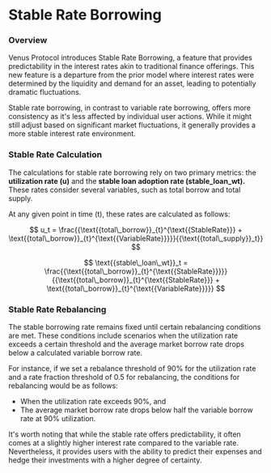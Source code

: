 # Stable Rate Borrowing

### Overview

Venus Protocol introduces Stable Rate Borrowing, a feature that provides predictability in the interest rates akin to traditional finance offerings. This new feature is a departure from the prior model where interest rates were determined by the liquidity and demand for an asset, leading to potentially dramatic fluctuations.

Stable rate borrowing, in contrast to variable rate borrowing, offers more consistency as it's less affected by individual user actions. While it might still adjust based on significant market fluctuations, it generally provides a more stable interest rate environment.

### Stable Rate Calculation

The calculations for stable rate borrowing rely on two primary metrics: the **utilization rate (u)** and the **stable loan adoption rate (stable\_loan\_wt).** These rates consider several variables, such as total borrow and total supply.

At any given point in time (t), these rates are calculated as follows:

$$
u_t = \frac{{\text{{total\_borrow}}_{t}^{\text{{StableRate}}} + \text{{total\_borrow}}_{t}^{\text{{VariableRate}}}}}{{\text{{total\_supply}}_t}}
$$

$$
\text{{stable\_loan\_wt}}_t = \frac{{\text{{total\_borrow}}_{t}^{\text{{StableRate}}}}}{{\text{{total\_borrow}}_{t}^{\text{{StableRate}}} + \text{{total\_borrow}}_{t}^{\text{{VariableRate}}}}}
$$

### Stable Rate Rebalancing

The stable borrowing rate remains fixed until certain rebalancing conditions are met. These conditions include scenarios when the utilization rate exceeds a certain threshold and the average market borrow rate drops below a calculated variable borrow rate.

For instance, if we set a rebalance threshold of 90% for the utilization rate and a rate fraction threshold of 0.5 for rebalancing, the conditions for rebalancing would be as follows:

* When the utilization rate exceeds 90%, and
* The average market borrow rate drops below half the variable borrow rate at 90% utilization.

It's worth noting that while the stable rate offers predictability, it often comes at a slightly higher interest rate compared to the variable rate. Nevertheless, it provides users with the ability to predict their expenses and hedge their investments with a higher degree of certainty.
